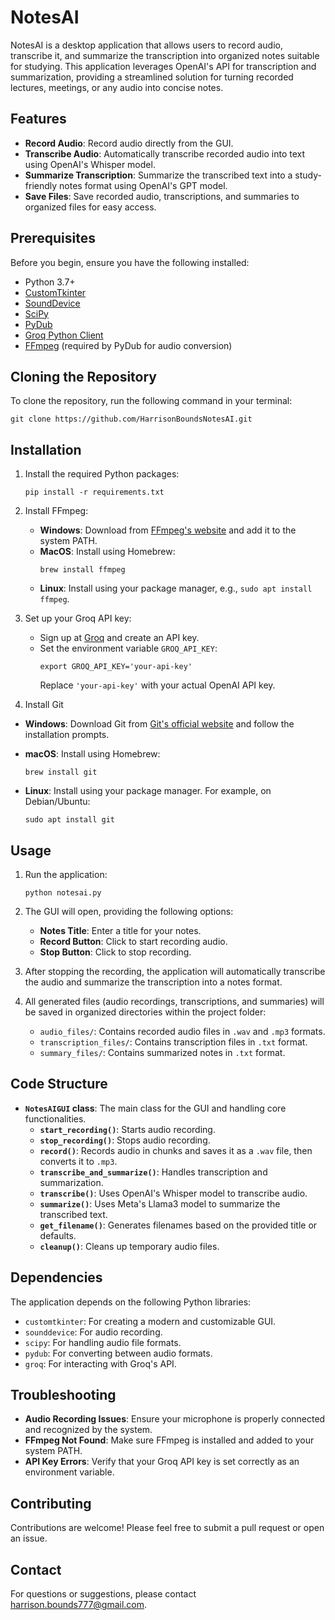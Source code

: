 # NotesAI

NotesAI is a desktop application that allows users to record audio, transcribe it, and summarize the transcription into organized notes suitable for studying. This application leverages OpenAI's API for transcription and summarization, providing a streamlined solution for turning recorded lectures, meetings, or any audio into concise notes.

## Features

- **Record Audio**: Record audio directly from the GUI.
- **Transcribe Audio**: Automatically transcribe recorded audio into text using OpenAI's Whisper model.
- **Summarize Transcription**: Summarize the transcribed text into a study-friendly notes format using OpenAI's GPT model.
- **Save Files**: Save recorded audio, transcriptions, and summaries to organized files for easy access.

## Prerequisites

Before you begin, ensure you have the following installed:

- Python 3.7+
- [CustomTkinter](https://github.com/TomSchimansky/CustomTkinter)
- [SoundDevice](https://python-sounddevice.readthedocs.io/)
- [SciPy](https://www.scipy.org/)
- [PyDub](https://github.com/jiaaro/pydub)
- [Groq Python Client](https://github.com/groq/groq-python)
- [FFmpeg](https://ffmpeg.org/) (required by PyDub for audio conversion)

## Cloning the Repository

To clone the repository, run the following command in your terminal:

```
git clone https://github.com/HarrisonBoundsNotesAI.git
```

## Installation

1. Install the required Python packages:

   ```
   pip install -r requirements.txt
   ```

2. Install FFmpeg:

   - **Windows**: Download from [FFmpeg's website](https://ffmpeg.org/download.html) and add it to the system PATH.
   - **MacOS**: Install using Homebrew:
     ```
     brew install ffmpeg
     ```
   - **Linux**: Install using your package manager, e.g., `sudo apt install ffmpeg`.

3. Set up your Groq API key:

   - Sign up at [Groq](https://console.groq.com/) and create an API key.
   - Set the environment variable `GROQ_API_KEY`:
     ```
     export GROQ_API_KEY='your-api-key'
     ```
     Replace `'your-api-key'` with your actual OpenAI API key.

4. Install Git

- **Windows**: Download Git from [Git's official website](https://git-scm.com/download/win) and follow the installation prompts.
- **macOS**: Install using Homebrew:
  
  ```
  brew install git
  ```
- **Linux**: Install using your package manager. For example, on Debian/Ubuntu:
   ```
  sudo apt install git
  ```

## Usage

1. Run the application:

   ```
   python notesai.py
   ```

2. The GUI will open, providing the following options:

   - **Notes Title**: Enter a title for your notes.
   - **Record Button**: Click to start recording audio.
   - **Stop Button**: Click to stop recording.

3. After stopping the recording, the application will automatically transcribe the audio and summarize the transcription into a notes format.

4. All generated files (audio recordings, transcriptions, and summaries) will be saved in organized directories within the project folder:

   - `audio_files/`: Contains recorded audio files in `.wav` and `.mp3` formats.
   - `transcription_files/`: Contains transcription files in `.txt` format.
   - `summary_files/`: Contains summarized notes in `.txt` format.

## Code Structure

- **`NotesAIGUI` class**: The main class for the GUI and handling core functionalities.
  - **`start_recording()`**: Starts audio recording.
  - **`stop_recording()`**: Stops audio recording.
  - **`record()`**: Records audio in chunks and saves it as a `.wav` file, then converts it to `.mp3`.
  - **`transcribe_and_summarize()`**: Handles transcription and summarization.
  - **`transcribe()`**: Uses OpenAI's Whisper model to transcribe audio.
  - **`summarize()`**: Uses Meta's Llama3 model to summarize the transcribed text.
  - **`get_filename()`**: Generates filenames based on the provided title or defaults.
  - **`cleanup()`**: Cleans up temporary audio files.

## Dependencies

The application depends on the following Python libraries:

- `customtkinter`: For creating a modern and customizable GUI.
- `sounddevice`: For audio recording.
- `scipy`: For handling audio file formats.
- `pydub`: For converting between audio formats.
- `groq`: For interacting with Groq's API.

## Troubleshooting

- **Audio Recording Issues**: Ensure your microphone is properly connected and recognized by the system.
- **FFmpeg Not Found**: Make sure FFmpeg is installed and added to your system PATH.
- **API Key Errors**: Verify that your Groq API key is set correctly as an environment variable.

## Contributing

Contributions are welcome! Please feel free to submit a pull request or open an issue.


## Contact

For questions or suggestions, please contact [harrison.bounds777@gmail.com](mailto:harrison.bounds777@gmail.com).
